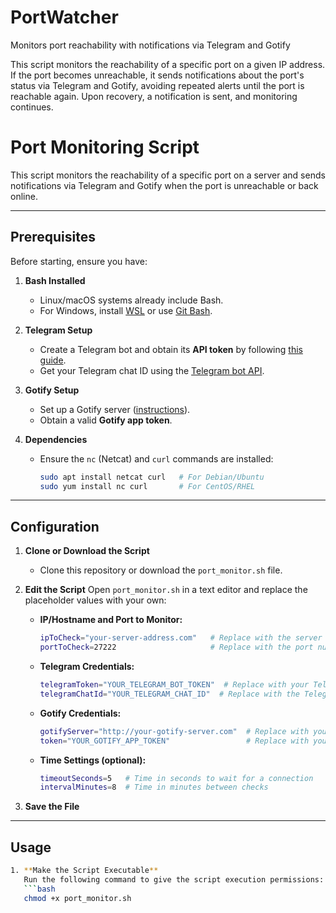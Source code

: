 # PortWatcher
Monitors port reachability with notifications via Telegram and Gotify

This script monitors the reachability of a specific port on a given IP address. If the port becomes unreachable, it sends notifications about the port's status via Telegram and Gotify, avoiding repeated alerts until the port is reachable again. Upon recovery, a notification is sent, and monitoring continues.

# Port Monitoring Script

This script monitors the reachability of a specific port on a server and sends notifications via Telegram and Gotify when the port is unreachable or back online.

---

## Prerequisites

Before starting, ensure you have:

1. **Bash Installed**
   - Linux/macOS systems already include Bash.
   - For Windows, install [WSL](https://learn.microsoft.com/en-us/windows/wsl/install) or use [Git Bash](https://git-scm.com/downloads).

2. **Telegram Setup**
   - Create a Telegram bot and obtain its **API token** by following [this guide](https://core.telegram.org/bots).
   - Get your Telegram chat ID using the [Telegram bot API](https://api.telegram.org/bot<your_bot_token>/getUpdates).

3. **Gotify Setup**
   - Set up a Gotify server ([instructions](https://gotify.net/docs/setup)).
   - Obtain a valid **Gotify app token**.

4. **Dependencies**
   - Ensure the `nc` (Netcat) and `curl` commands are installed:
     ```bash
     sudo apt install netcat curl   # For Debian/Ubuntu
     sudo yum install nc curl       # For CentOS/RHEL
     ```

---

## Configuration

1. **Clone or Download the Script**
   - Clone this repository or download the `port_monitor.sh` file.

2. **Edit the Script**
   Open `port_monitor.sh` in a text editor and replace the placeholder values with your own:

   - **IP/Hostname and Port to Monitor:**
     ```bash
     ipToCheck="your-server-address.com"   # Replace with the server address or IP you want to monitor
     portToCheck=27222                     # Replace with the port number you want to check
     ```

   - **Telegram Credentials:**
     ```bash
     telegramToken="YOUR_TELEGRAM_BOT_TOKEN"  # Replace with your Telegram bot API token
     telegramChatId="YOUR_TELEGRAM_CHAT_ID"  # Replace with the Telegram chat ID
     ```

   - **Gotify Credentials:**
     ```bash
     gotifyServer="http://your-gotify-server.com"  # Replace with your Gotify server URL
     token="YOUR_GOTIFY_APP_TOKEN"                 # Replace with your Gotify app token
     ```

   - **Time Settings (optional):**
     ```bash
     timeoutSeconds=5   # Time in seconds to wait for a connection
     intervalMinutes=8  # Time in minutes between checks
     ```

3. **Save the File**

---

## Usage

```bash
1. **Make the Script Executable**
   Run the following command to give the script execution permissions:
   ```bash
   chmod +x port_monitor.sh
